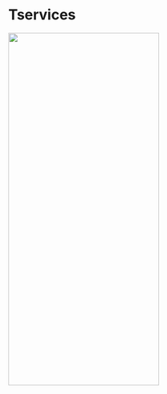 # Tservices
<img src="![WhatsApp Image 2022-05-29 at 8 26 44 PM](https://user-images.githubusercontent.com/66842404/170876154-a4c6d60d-b11a-498c-9eb6-6dab2cc66535.jpeg)" width="300" height="700">

